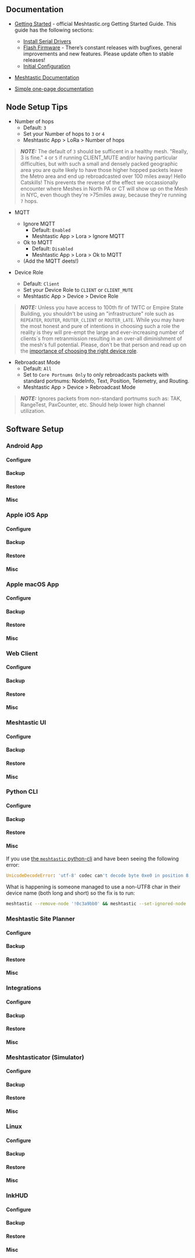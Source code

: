 ## Documentation
- [Getting Started](https://meshtastic.org/docs/getting-started/) - official Meshtastic.org Getting Started Guide. This guide has the following sections:
  - [Install Serial Drivers](https://meshtastic.org/docs/getting-started/serial-drivers/)
  - [Flash Firmware](https://meshtastic.org/docs/getting-started/flashing-firmware/) - There’s constant releases with bugfixes, general improvements and new features. Please update often to stable releases!
  - [Initial Configuration](https://meshtastic.org/docs/getting-started/initial-config/)

- [Meshtastic Documentation](https://meshtastic.org/docs/introduction/)
- [Simple one-page documentation](https://makernexuswiki.com/wiki/Meshtastic)
  
## Node Setup Tips 
- Number of hops
  - Default: `3`
  - Set your Number of hops to `3` or `4`
  - Meshtastic App > LoRa > Number of hops
    
> **_NOTE:_**  The default of `3` should be sufficent in a healthy mesh.  "Really, 3 is fine." `4` or `5` if running CLIENT_MUTE and/or having particular difficulties, but with such a small and densely packed geographic area you are quite likely to have those higher hopped packets leave the Metro area and end up rebroadcasted over 100 miles away! Hello Catskills! This prevents the reverse of the effect we occassionally encounter where Meshes in North PA or CT will show up on the Mesh in NYC, even though they're >75miles away, because they're running `7` hops.

- MQTT
  - Ignore MQTT
    - Default: `Enabled`
    - Meshtastic App > Lora > Ignore MQTT
  - Ok to MQTT
    - Default: `Disabled`
    - Meshtastic App > Lora > Ok to MQTT
  - (Add the MQTT deets!)
    
- Device Role
  - Default: `Client`
  - Set your Device Role to `CLIENT` or `CLIENT_MUTE`
  - Meshtastic App > Device > Device Role

> **_NOTE:_**  Unless you have access to 100th flr of 1WTC or Empire State Building, you shouldn't be using an "infrastructure" role such as `REPEATER`, `ROUTER`, `ROUTER_CLIENT` or `ROUTER_LATE`. While you may have the most honest and pure of intentions in choosing such a role the reality is they will pre-empt the large and ever-increasing number of clients`s from retranmission resulting in an over-all diminishment of the mesh's full potential. Please, don't be that person and read up on the [importance of choosing the right device role](https://meshtastic.org/blog/choosing-the-right-device-role/).

- Rebroadcast Mode
  - Default: `All`
  - Set to `Core Portnums Only` to only rebroadcasts packets with standard portnums: NodeInfo, Text, Position, Telemetry, and Routing.
  - Meshtastic App > Device > Rebroadcast Mode
 
 > **_NOTE:_**  Ignores packets from non-standard portnums such as: TAK, RangeTest, PaxCounter, etc. Should help lower high channel utilization.

## Software Setup

### Android App

#### Configure
#### Backup
#### Restore
#### Misc

### Apple iOS App

#### Configure
#### Backup
#### Restore
#### Misc

### Apple macOS App

#### Configure
#### Backup
#### Restore
#### Misc

### Web Client

#### Configure
#### Backup
#### Restore
#### Misc

### Meshtastic UI

#### Configure
#### Backup
#### Restore
#### Misc

### Python CLI
#### Configure
#### Backup
#### Restore
#### Misc

If you use [the `meshtastic` python-cli](https://meshtastic.org/docs/software/python/cli/) and have been seeing the following error:
```Python
UnicodeDecodeError: 'utf-8' codec can't decode byte 0xe0 in position 8: 'utf-8' codec can't decode byte 0xe0 in position 8: unexpected end of data in field: meshtastic.protobuf.User.long_name```
```
What is happening is someone managed to use a non-UTF8 char in their device name (both long and short) so the fix is to run:
```bash
meshtastic --remove-node '!0c3a9bb0' && meshtastic --set-ignored-node '!0c3a9bb0'
```

### Meshtastic Site Planner

#### Configure
#### Backup
#### Restore
#### Misc

### Integrations

#### Configure
#### Backup
#### Restore
#### Misc

### Meshtasticator (Simulator)

#### Configure
#### Backup
#### Restore
#### Misc

### Linux

#### Configure
#### Backup
#### Restore
#### Misc

### InkHUD

#### Configure
#### Backup
#### Restore
#### Misc
